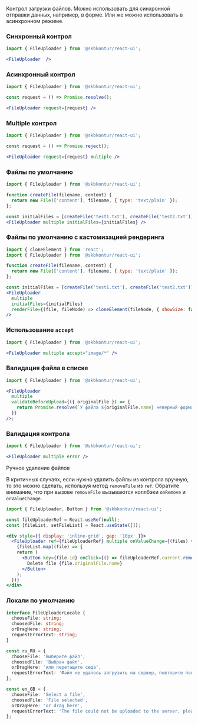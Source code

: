Контрол загрузки файлов.
Можно использовать для синхронной отправки данных, например, в форме.
Или же можно использовать в асинхронном режиме.

### Синхронный контрол
```jsx harmony
import { FileUploader } from '@skbkontur/react-ui';

<FileUploader  />
```

### Асинхронный контрол
```jsx harmony
import { FileUploader } from '@skbkontur/react-ui';

const request = () => Promise.resolve();

<FileUploader request={request} />
```

### Multiple контрол
```jsx harmony
import { FileUploader } from '@skbkontur/react-ui';

const request = () => Promise.reject();

<FileUploader request={request} multiple />
```

### Файлы по умолчанию
```jsx harmony
import { FileUploader } from '@skbkontur/react-ui';

function createFile(filename, content) {
  return new File(['content'], filename, { type: 'text/plain' });
};

const initialFiles = [createFile('test1.txt'), createFile('test2.txt')];
<FileUploader multiple initialFiles={initialFiles} />
```

### Файлы по умолчанию с кастомизацией рендеринга
```jsx harmony
import { cloneElement } from 'react';
import { FileUploader } from '@skbkontur/react-ui';

function createFile(filename, content) {
  return new File(['content'], filename, { type: 'text/plain' });
};

const initialFiles = [createFile('test1.txt'), createFile('test2.txt')];
<FileUploader
  multiple
  initialFiles={initialFiles}
  renderFile={(file, fileNode) => cloneElement(fileNode, { showSize: false })}
/>
```

### Использование `accept`
```jsx harmony
import { FileUploader } from '@skbkontur/react-ui';

<FileUploader multiple accept="image/*" />
```

### Валидация файла в списке
```jsx harmony
import { FileUploader } from '@skbkontur/react-ui';

<FileUploader
  multiple
  validateBeforeUpload={({ originalFile }) => {
    return Promise.resolve(`У файла ${originalFile.name} неверный формат`);
  }}
/>;
```

### Валидация контрола
```jsx harmony
import { FileUploader } from '@skbkontur/react-ui';

<FileUploader multiple error />
```

Ручное удаление файлов

В критичных случаях, если нужно удалить файлы из контрола вручную, то это можно сделать, используя метод `removeFile` из `ref`.
Обратите внимание, что при вызове `removeFile` вызываются коллбэки `onRemove` и `onValueChange`.

```jsx harmony
import { FileUploader, Button } from '@skbkontur/react-ui';

const fileUploaderRef = React.useRef(null);
const [fileList, setFileList] = React.useState([]);

<div style={{ display: 'inline-grid', gap: '10px' }}>
  <FileUploader ref={fileUploaderRef} multiple onValueChange={(files) => setFileList(files)} />
    {fileList.map((file) => {
    return (
      <Button key={file.id} onClick={() => fileUploaderRef.current.removeFile(file.id)}>
        Delete file {file.originalFile.name}
      </Button>
    );
  })}
</div>
```

### Локали по умолчанию

```typescript static
interface FileUploaderLocale {
  chooseFile: string;
  choosedFile: string;
  orDragHere: string;
  requestErrorText: string;
}

const ru_RU = {
  chooseFile: 'Выберите файл',
  choosedFile: 'Выбран файл',
  orDragHere: 'или перетащите сюда',
  requestErrorText: 'Файл не удалось загрузить на сервер, повторите попытку позже',
};

const en_GB = {
  chooseFile: 'Select a file',
  choosedFile: 'File selected',
  orDragHere: 'or drag here',
  requestErrorText: 'The file could not be uploaded to the server, please try again later',
};
```
